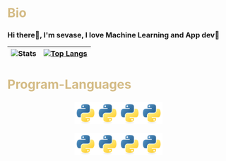 <h1 style="color: rgb(212, 187, 133)">Bio<h3/>
Hi there👋, I'm sevase, I love Machine Learning and App dev🌱

<!--
**SeVaSe/SeVaSe** is a ✨ _special_ ✨ repository because its `README.md` (this file) appears on your GitHub profile.

Here are some ideas to get you started:

- 🔭 I’m currently working on ...
- 🌱 I’m currently learning ...
- 👯 I’m looking to collaborate on ...
- 🤔 I’m looking for help with ...
- 💬 Ask me about ...
- 📫 How to reach me: ...
- 😄 Pronouns: ...
- ⚡ Fun fact: ...
-->
  
  
  <!--Table Info-->
| ![Stats](https://github-readme-stats.vercel.app/api?username=SeVaSe&show_icons=true&count_private=true&theme=gotham&border_radius=30&include_all_commits=true) |  [![Top Langs](https://github-readme-stats.vercel.app/api/top-langs/?username=SeVaSe&layout=compact&theme=gotham&border_radius=30&hide=pascal,c,jupyter%20notebook)](https://github.com/SeVaSe?tab=repositories) |
|---|---|

  
  <!--Prog-Lang-->
<h1 style="color: rgb(212, 187, 133)">Program-Languages<h3/>
  
  <div style="display: flex; flex-direction: row; justify-content: center; padding-bottom: 20px">
    <img width="50px" src="https://raw.githubusercontent.com/devicons/devicon/master/icons/python/python-original.svg"/>
    <img width="50px" src="https://raw.githubusercontent.com/devicons/devicon/master/icons/python/python-original.svg"/>
    <img width="50px" src="https://raw.githubusercontent.com/devicons/devicon/master/icons/python/python-original.svg"/>
    <img width="50px" src="https://raw.githubusercontent.com/devicons/devicon/master/icons/python/python-original.svg"/>
  </div>
  
  <div style="display: flex; flex-direction: row; justify-content: center; padding-bottom: 20px">
    <img width="50px" src="https://raw.githubusercontent.com/devicons/devicon/master/icons/python/python-original.svg"/>
    <img width="50px" src="https://raw.githubusercontent.com/devicons/devicon/master/icons/python/python-original.svg"/>
    <img width="50px" src="https://raw.githubusercontent.com/devicons/devicon/master/icons/python/python-original.svg"/>
    <img width="50px" src="https://raw.githubusercontent.com/devicons/devicon/master/icons/python/python-original.svg"/>
  </div>



  


  
  
  
  
  
  
  
  
  
  
  
  
  
  
  
  
  
  
  
  
  
  
  
  
  
  
  
  
  
  
  
  
  
  
  
  
  
  
  
  
  
  
  
  
  
  
  
  
  
  
  
  
  
  
  
  
  
  
  
  
  
  
  
  
  
  
  
  
  
  
  
  
 
  
